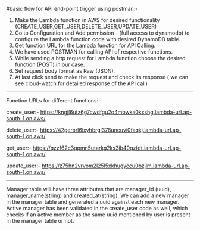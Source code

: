 #basic flow for API end-point trigger using postman:- 

1. Make the Lambda function in AWS for desired functionality (CREATE_USER,GET_USER,DELETE_USER,UPDATE_USER)
2. Go to Configuration and Add permission - (full access to dynamodb) to configure the Lambda function code with desired DynamoDB table.
3. Get function URL for the Lambda function for API Calling.
4. We have used POSTMAN for calling API of respective functions.
5. While sending a http request for Lambda function choose the desired function (POST) in our case.
6. Set request body format as Raw (JSON).
7. At last click send to make the request and check its response ( we can see cloud-watch for detailed response of the API call)

---------------------------------------------------------------------------------------------------------------------------------------------
Function URLs for different functions:- 

create_user:- https://kngjl6utz6g7cwdfgu2o4mbwka0kxshg.lambda-url.ap-south-1.on.aws/

delete_user:- https://42gerorl6ixyhbrgl376uncuvi0faqkj.lambda-url.ap-south-1.on.aws/

get_user:- https://qzzf62c3gpmn5utarkg2ks3jb40gzfdt.lambda-url.ap-south-1.on.aws/

update_user:- https://z75hn2vrvom2l25l5xkhugyccu0bzjlm.lambda-url.ap-south-1.on.aws/


------------------------------------------------------------------------------------------------------------------------------------------------------------------------------

Manager table will have three attributes that are manager_id (uuid), manager_name(string) and created_at(string). We can add a new manager in the manager table and generated a uuid against each new manager. Active manager has been validated in the create_user code as well, which checks if an active member as the same uuid mentioned by user is present in the manager table or not. 
